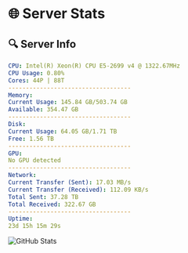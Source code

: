 # 🌐 Server Stats
## 🔍 Server Info
```yaml
CPU: Intel(R) Xeon(R) CPU E5-2699 v4 @ 1322.67MHz
CPU Usage: 0.80%
Cores: 44P | 88T
-----------------------------------
Memory:
Current Usage: 145.84 GB/503.74 GB
Available: 354.47 GB
-----------------------------------
Disk:
Current Usage: 64.05 GB/1.71 TB
Free: 1.56 TB
-----------------------------------
GPU:
No GPU detected
-----------------------------------
Network:
Current Transfer (Sent): 17.03 MB/s
Current Transfer (Received): 112.09 KB/s
Total Sent: 37.28 TB
Total Received: 322.67 GB
-----------------------------------
Uptime:
23d 15h 15m 29s
```
![GitHub Stats](https://img.shields.io/badge/Updated-2025-03-31_12:38:18-blue)